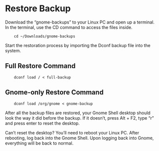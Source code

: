 # Restore Backup

Download the “gnome-backups” to your Linux PC and open up a terminal. In the terminal, use the CD command to access the files inside.

```
	cd ~/Downloads/gnome-backups
```

Start the restoration process by importing the Dconf backup file into the system.

## Full Restore Command

```
	dconf load / < full-backup
```

## Gnome-only Restore Command

```
	dconf load /org/gnome < gnome-backup
```

After all the backup files are restored, your Gnome Shell desktop should look the way it did before the backup. If it doesn’t, press Alt  + F2, type “r” and press enter to reset the desktop.

Can’t reset the desktop? You’ll need to reboot your Linux PC. After rebooting, log back into the Gnome Shell. Upon logging back into Gnome, everything will be back to normal.
